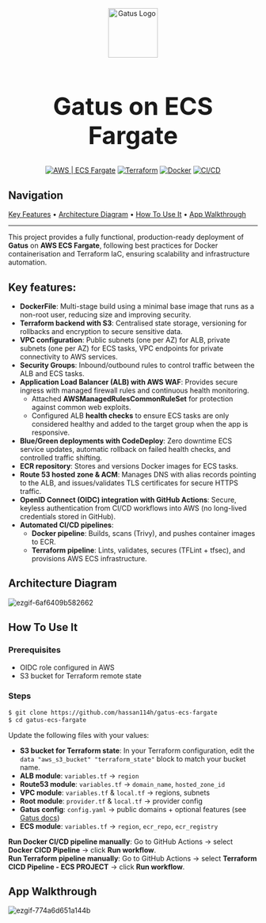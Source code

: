 <div align="center">
  <img width="100" height="100" alt="Gatus Logo" src="https://github.com/user-attachments/assets/bb670d76-1282-4bad-a9e9-4190d9f43410" />
  <h1 style="font-size: 3.5em;"> Gatus on ECS Fargate</h1>

  <p>
    <a href="#"><img src="https://img.shields.io/badge/Cloud-AWS-FF9900?logo=amazon-aws" alt="AWS | ECS Fargate"></a>
    <a href="#"><img src="https://img.shields.io/badge/IaC-Terraform-623CE4?logo=terraform" alt="Terraform"></a>
    <a href="#"><img src="https://img.shields.io/badge/Container-Docker-2496ED?logo=docker" alt="Docker"></a>
    <a href="#"><img src="https://img.shields.io/badge/CI/CD-GitHub_Actions-2088FF?logo=github-actions" alt="CI/CD"></a>
  </p>
</div>

## Navigation
[Key Features](#key-features) • [Architecture Diagram](#architecture-diagram) • [How To Use It](#how-to-use-it) • [App Walkthrough](#App-Walkthrough)

---
This project provides a fully functional, production-ready deployment of **Gatus** on **AWS ECS Fargate**, following best practices for Docker containerisation and Terraform IaC, ensuring scalability and infrastructure automation. 

## Key features:
- **DockerFile**: Multi-stage build using a minimal base image that runs as a non-root user, reducing size and improving security.
- **Terraform backend with S3**: Centralised state storage, versioning for rollbacks and encryption to secure sensitive data.
- **VPC configuration**: Public subnets (one per AZ) for ALB, private subnets (one per AZ) for ECS tasks, VPC endpoints for private connectivity to AWS services.
- **Security Groups**: Inbound/outbound rules to control traffic between the ALB and ECS tasks.
- **Application Load Balancer (ALB) with AWS WAF**: Provides secure ingress with managed firewall rules and continuous health monitoring. 
  - Attached **AWSManagedRulesCommonRuleSet** for  protection against common web exploits.
  - Configured ALB **health checks** to ensure ECS tasks are only considered healthy and added to the target group when the app is responsive.
- **Blue/Green deployments with CodeDeploy**: Zero downtime ECS service updates, automatic rollback on failed health checks, and controlled traffic shifting.
- **ECR repository**: Stores and versions Docker images for ECS tasks.
- **Route 53 hosted zone & ACM**: Manages DNS with alias records pointing to the ALB, and issues/validates TLS certificates for secure HTTPS traffic.
- **OpenID Connect (OIDC) integration with GitHub Actions**: Secure, keyless authentication from CI/CD workflows into AWS (no long-lived credentials stored in GitHub).
- **Automated CI/CD pipelines**: 
  - **Docker pipeline**: Builds, scans (Trivy), and pushes container images to ECR.  
  - **Terraform pipeline**: Lints, validates, secures (TFLint + tfsec), and provisions AWS ECS infrastructure. 

## Architecture Diagram
![ezgif-6af6409b582662](https://github.com/user-attachments/assets/bc696495-0af9-44da-a6cd-cb2a7eeba3f9)

## How To Use It

### Prerequisites
- OIDC role configured in AWS  
- S3 bucket for Terraform remote state  


### Steps
```bash
$ git clone https://github.com/hassan114h/gatus-ecs-fargate
$ cd gatus-ecs-fargate
```

Update the following files with your values:  
- **S3 bucket for Terraform state**: In your Terraform configuration, edit the `data "aws_s3_bucket" "terraform_state"` block to match your bucket name.  
- **ALB module**: `variables.tf` → `region`  
- **Route53 module**: `variables.tf` → `domain_name`, `hosted_zone_id`  
- **VPC module**: `variables.tf` & `local.tf` → regions, subnets  
- **Root module**: `provider.tf` & `local.tf` → provider config  
- **Gatus config**: `config.yaml` → public domains + optional features (see [Gatus docs](https://gatus.io/))
- **ECS module**: `variables.tf` → `region`, `ecr_repo`, `ecr_registry`

**Run Docker CI/CD pipeline manually**: Go to GitHub Actions → select **Docker CICD Pipeline** → click **Run workflow**.  
**Run Terraform pipeline manually**: Go to GitHub Actions → select **Terraform CICD Pipeline - ECS PROJECT** → click **Run workflow**.  

## App Walkthrough

![ezgif-774a6d651a144b](https://github.com/user-attachments/assets/0df0f318-6134-44c9-b744-4972eea7ba96)


